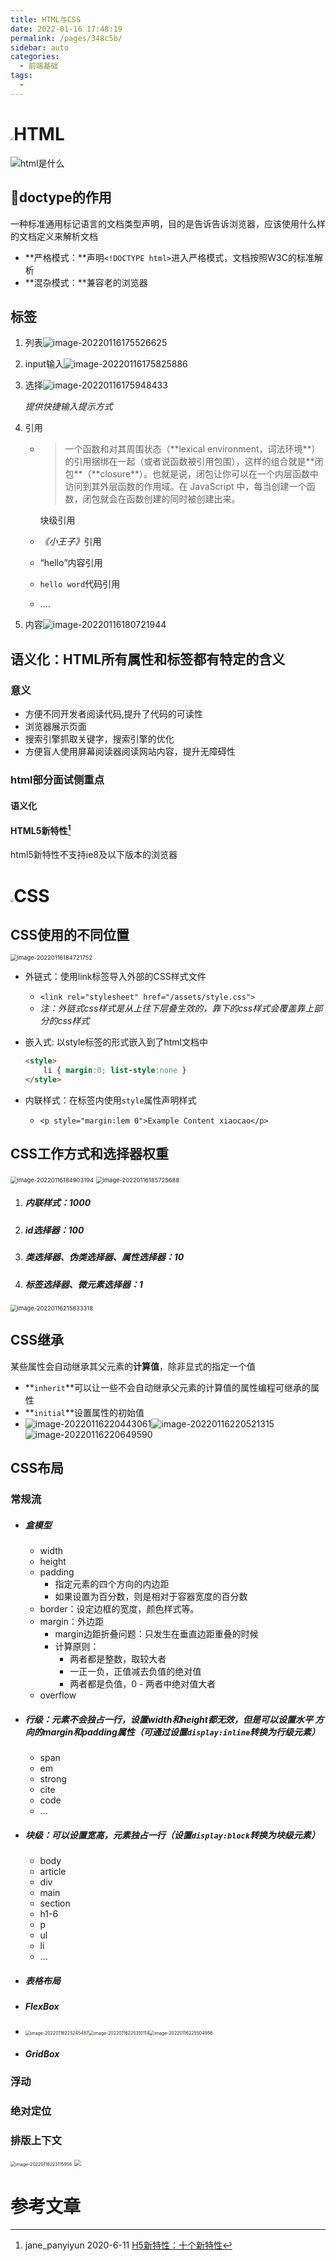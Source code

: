 ```yaml
---
title: HTML与CSS
date: 2022-01-16 17:48:19
permalink: /pages/348c5b/
sidebar: auto
categories:
  - 前端基础
tags:
  - 
---
```

# <img src="https://pic-xiaocao123-1304191709.cos.ap-guangzhou.myqcloud.com/HTML.png" style="zoom: 33%;" />HTML

![html是什么](https://pic-xiaocao123-1304191709.cos.ap-guangzhou.myqcloud.com/image-20220116175050723.png)

## :page_with_curl:doctype的作用

一种标准通用标记语言的文档类型声明，目的是告诉告诉浏览器，应该使用什么样的文档定义来解析文档

- **严格模式：**声明`<!DOCTYPE html>`进入严格模式，文档按照W3C的标准解析
- **混杂模式：**兼容老的浏览器

## 标签

1. 列表![image-20220116175526625](https://pic-xiaocao123-1304191709.cos.ap-guangzhou.myqcloud.com/image-20220116175526625.png)

2. input输入![image-20220116175825886](https://pic-xiaocao123-1304191709.cos.ap-guangzhou.myqcloud.com/image-20220116175825886.png)

3. 选择![image-20220116175948433](https://pic-xiaocao123-1304191709.cos.ap-guangzhou.myqcloud.com/image-20220116175948433.png)

   *提供快捷输入提示方式*

4. 引用

   - <blockquote>一个函数和对其周围状态（**lexical environment，词法环境**）的引用捆绑在一起（或者说函数被引用包围），这样的组合就是**闭包**（**closure**）。也就是说，闭包让你可以在一个内层函数中访问到其外层函数的作用域。在 JavaScript 中，每当创建一个函数，闭包就会在函数创建的同时被创建出来。</blockquote>块级引用

   - <cite>《小王子》</cite>引用

   - <q>hello</q>内容引用

   - <code>hello word</code>代码引用

   - ....

5. 内容![image-20220116180721944](https://pic-xiaocao123-1304191709.cos.ap-guangzhou.myqcloud.com/image-20220116180721944.png)

## 语义化：HTML所有属性和标签都有特定的含义

### 意义

- 方便不同开发者阅读代码,提升了代码的可读性
- 浏览器展示页面
- 搜索引擎抓取关键字，搜索引擎的优化
- 方便盲人使用屏幕阅读器阅读网站内容，提升无障碍性

### html部分面试侧重点

#### 语义化

#### HTML5新特性[^1]

html5新特性不支持ie8及以下版本的浏览器

# <img src="https://pic-xiaocao123-1304191709.cos.ap-guangzhou.myqcloud.com/CSS.png" style="zoom: 33%;" />CSS

## CSS使用的不同位置

<img src="https://pic-xiaocao123-1304191709.cos.ap-guangzhou.myqcloud.com/image-20220116184721752.png" alt="image-20220116184721752" style="zoom:67%;" />

- 外链式：使用link标签导入外部的CSS样式文件

  - `<link rel="stylesheet" href="/assets/style.css">`
  - *注：外链式css样式是从上往下层叠生效的，靠下的css样式会覆盖靠上部分的css样式*

- 嵌入式: 以style标签的形式嵌入到了html文档中

  ```html
  <style>
      li { margin:0; list-style:none }
  </style>
  ```

- 内联样式：在标签内使用`style`属性声明样式

  - `<p style="margin:lem 0">Example Content xiaocao</p>`

## CSS工作方式和选择器权重

<img src="https://pic-xiaocao123-1304191709.cos.ap-guangzhou.myqcloud.com/image-20220116184903194.png" alt="image-20220116184903194" style="zoom:67%;" />

<img src="https://pic-xiaocao123-1304191709.cos.ap-guangzhou.myqcloud.com/image-20220116185725688.png" alt="image-20220116185725688" style="zoom:67%;" />

1. ##### 内联样式：1000

2. ##### id选择器：100

3. ##### 类选择器、伪类选择器、属性选择器：10

4. ##### 标签选择器、微元素选择器：1

<img src="https://pic-xiaocao123-1304191709.cos.ap-guangzhou.myqcloud.com/image-20220116215833318.png" alt="image-20220116215833318" style="zoom:67%;" />

## CSS继承

某些属性会自动继承其父元素的**计算值**，除非显式的指定一个值

- **`inherit`**可以让一些不会自动继承父元素的计算值的属性编程可继承的属性
- **`initial`**设置属性的初始值
- ![image-20220116220443061](https://pic-xiaocao123-1304191709.cos.ap-guangzhou.myqcloud.com/image-20220116220443061.png)![image-20220116220521315](https://pic-xiaocao123-1304191709.cos.ap-guangzhou.myqcloud.com/image-20220116220521315.png)![image-20220116220649590](https://pic-xiaocao123-1304191709.cos.ap-guangzhou.myqcloud.com/image-20220116220649590.png)

## CSS布局

### 常规流

- ##### 盒模型

  - width
  - height
  - padding
    - 指定元素的四个方向的内边距
    - 如果设置为百分数，则是相对于容器宽度的百分数
  - border：设定边框的宽度，颜色样式等。
  - margin：外边距
    - margin边距折叠问题：只发生在垂直边距重叠的时候
    - 计算原则：
      - 两者都是整数，取较大者
      - 一正一负，正值减去负值的绝对值
      - 两者都是负值，0 - 两者中绝对值大者
  - overflow

- ##### 行级：元素不会独占一行，设置width和height都无效，但是可以设置水平 方向的margin和padding属性（*可通过设置`display:inline`转换为行级元素*）

  - span
  - em
  - strong
  - cite
  - code
  - ...

- ##### 块级：可以设置宽高，元素独占一行（*设置`display:block`转换为块级元素*）

  - body
  - article
  - div
  - main
  - section
  - h1-6
  - p
  - ul
  - li
  - ...

- ##### 表格布局

- ##### FlexBox

- <img src="https://pic-xiaocao123-1304191709.cos.ap-guangzhou.myqcloud.com/image-20220116225245487.png" alt="image-20220116225245487" style="zoom: 50%;" /><img src="https://pic-xiaocao123-1304191709.cos.ap-guangzhou.myqcloud.com/image-20220116225310114.png" alt="image-20220116225310114" style="zoom: 50%;" /><img src="https://pic-xiaocao123-1304191709.cos.ap-guangzhou.myqcloud.com/image-20220116225504956.png" alt="image-20220116225504956" style="zoom:50%;" />

- ##### GridBox

### 浮动

### 绝对定位

### 排版上下文

<img src="https://pic-xiaocao123-1304191709.cos.ap-guangzhou.myqcloud.com/image-20220116223115956.png" alt="image-20220116223115956" style="zoom:50%;" />

<img src="https://pic-xiaocao123-1304191709.cos.ap-guangzhou.myqcloud.com/image-20220116224652183.png" style="zoom:67%;" />

# 参考文章

[^1]:jane_panyiyun 2020-6-11 [H5新特性：十个新特性](https://www.cnblogs.com/jane-panyiyun/p/13092297.html)
